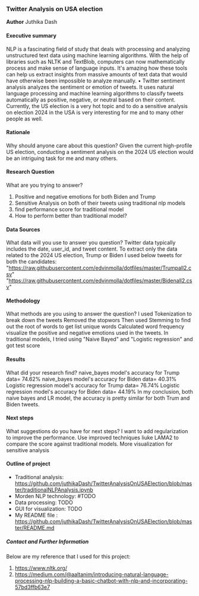 ### Twitter Analysis on USA election

**Author**
Juthika Dash
#### Executive summary
 NLP is a fascinating field of study that deals with processing and analyzing unstructured text data using machine learning algorithms. With the help of libraries such as NLTK and TextBlob, computers can now mathematically process and make sense of language inputs. It's amazing how these tools can help us extract insights from massive amounts of text data that would have otherwise been impossible to analyze manually.
 •	Twitter sentiment analysis analyzes the sentiment or emotion of tweets. It uses natural language processing and machine learning algorithms to classify tweets automatically as positive, negative, or neutral based on their content.  Currently, the US election is a very hot topic and to do a sensitive analysis on election 2024 in the USA is very interesting for me and to many other people as well. 

#### Rationale
Why should anyone care about this question?
Given the current high-profile US election, conducting a sentiment analysis on the 2024 US election would be an intriguing task for me and many others.

#### Research Question
What are you trying to answer?
1. Positive and negative emotions for both Biden and Trump
2. Sensitive Analysis on both of their tweets using traditional nlp models
4. find performance score for traditional model 
3. How to perform better than traditional model?

#### Data Sources
What data will you use to answer you question?
Twitter data typically includes the date, user_id, and tweet content. To extract only the data related to the 2024 US election, Trump or Biden
I used below tweets for both the candidates:
 "https://raw.githubusercontent.com/edvinmolla/dotfiles/master/Trumpall2.csv"
 "https://raw.githubusercontent.com/edvinmolla/dotfiles/master/Bidenall2.csv"

#### Methodology
What methods are you using to answer the question?
I used Tokenization to break down the tweets
Removed the stopwors
Then used Stemming to find out the root of words to get list unique words
Calculated word frequency
visualize the positive and negative emotions used in the tweets. 
In traditional models, I tried using "Naive Bayed" and "Logistic regression" and got test score

#### Results
What did your research find?
naive_bayes model's accuracy  for Trump data= 74.62%
naive_bayes model's accuracy  for Biden data= 40.31%
Logistic regression model's accuracy  for Trump data= 76.74%
Logistic regression model's accuracy  for Biden data= 44.19%
In my conclusion, both naive bayes and LR model, the accuracy is pretty similar for both Trum and Biden tweets. 

#### Next steps
What suggestions do you have for next steps?
I want to add regularization to improve the performance. 
Use improved techniques liuke LAMA2 to compare the score against traditional models. 
More visualization for sensitive analysis

#### Outline of project

- Traditional analysis: https://github.com/juthikaDash/TwitterAnalysisOnUSAElection/blob/master/traditionalNLPAnalysis.ipynb
- Morden NLP technology: #TODO
- Data processing: TODO
- GUI for visualization: TODO
- My README file : https://github.com/juthikaDash/TwitterAnalysisOnUSAElection/blob/master/README.md


##### Contact and Further Information
Below are my reference that I used for this project:
1. https://www.nltk.org/
2. https://medium.com/@aaltanim/introducing-natural-language-processing-nlp-building-a-basic-chatbot-with-nlp-and-incorporating-57bd3ffb63e7
